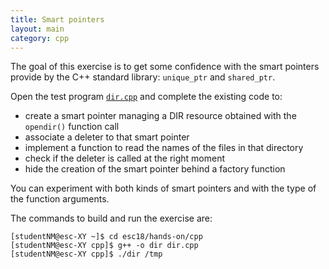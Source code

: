 ```yaml
---
title: Smart pointers
layout: main
category: cpp
---
```


The goal of this exercise is to get some confidence with the smart
pointers provide by the C++ standard library: `unique_ptr` and
`shared_ptr`.

Open the test program
[`dir.cpp`]({{site.exercises_repo}}/hands-on/cpp/dir.cpp)
and complete the existing code to:

* create a smart pointer managing a DIR resource obtained with the
  `opendir()` function call
* associate a deleter to that smart pointer
* implement a function to read the names of the files in that
  directory
* check if the deleter is called at the right moment
* hide the creation of the smart pointer behind a factory function

You can experiment with both kinds of smart pointers and with the type
of the function arguments.

The commands to build and run the exercise are:

    [studentNM@esc-XY ~]$ cd esc18/hands-on/cpp
    [studentNM@esc-XY cpp]$ g++ -o dir dir.cpp
    [studentNM@esc-XY cpp]$ ./dir /tmp
